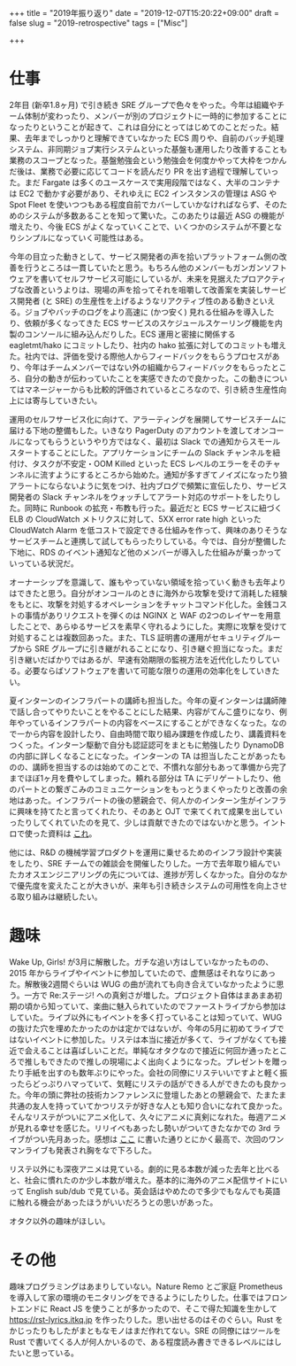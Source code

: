 +++
title = "2019年振り返り"
date = "2019-12-07T15:20:22+09:00"
draft = false
slug = "2019-retrospective"
tags = ["Misc"]

+++

# 仕事
2年目 (新卒1.8ヶ月) で引き続き SRE グループで色々をやった。今年は組織やチーム体制が変わったり、メンバーが別のプロジェクトに一時的に参加することになったりということが起きて、これは自分にとってはじめてのことだった。結果、去年までしっかりと理解できていなかった ECS 周りや、自前のバッチ処理システム、非同期ジョブ実行システムといった基盤も運用したり改善することも業務のスコープとなった。基盤勉強会という勉強会を何度かやって大枠をつかんだ後は、業務で必要に応じてコードを読んだり PR を出す過程で理解していった。まだ Fargate は多くのユースケースで実用段階ではなく、大半のコンテナは EC2 で動かす必要があり、それゆえに EC2 インスタンスの管理は ASG や Spot Fleet を使いつつもある程度自前でカバーしていかなければならず、そのためのシステムが多数あることを知って驚いた。このあたりは最近 ASG の機能が増えたり、今後 ECS がよくなっていくことで、いくつかのシステムが不要となりシンプルになっていく可能性はある。

<!--more-->

今年の目立った動きとして、サービス開発者の声を拾いプラットフォーム側の改善を行うところは一貫していたと思う。もちろん他のメンバーもガンガンソフトウェアを書いてセルフサービス可能にしているが、未来を見据えたプロアクティブな改善というよりは、現場の声を拾ってそれを咀嚼して改善案を実装しサービス開発者 (と SRE) の生産性を上げるようなリアクティブ性のある動きといえる。ジョブやバッチのログをより高速に (かつ安く) 見れる仕組みを導入したり、依頼が多くなってきた ECS サービスのスケジュールスケーリング機能を内製のコンソールに組み込んだりした。ECS 運用と密接に関係する eagletmt/hako にコミットしたり、社内の hako 拡張に対してのコミットも増えた。社内では、評価を受ける際他人からフィードバックをもらうプロセスがあり、今年はチームメンバーではない外の組織からフィードバックをもらったところ、自分の動きが伝わっていたことを実感できたので良かった。この動きについてはマネージャーからも比較的評価されているところなので、引き続き生産性向上には寄与していきたい。

運用のセルフサービス化に向けて、アラーティングを展開してサービスチームに届ける下地の整備もした。いきなり PagerDuty のアカウントを渡してオンコールになってもらうというやり方ではなく、最初は Slack での通知からスモールスタートすることにした。アプリケーションにチームの Slack チャンネルを紐付け、タスクが不安定・OOM Killed といった ECS レベルのエラーをそのチャンネルに流すようにするところから始めた。通知が多すぎてノイズになったり狼アラートにならないように気をつけ、社内ブログで頻繁に宣伝したり、サービス開発者の Slack チャンネルをウォッチしてアラート対応のサポートをしたりした。同時に Runbook の拡充・布教も行った。最近だと ECS サービスに紐づく ELB の CloudWatch メトリクスに対して、5XX error rate high といった CloudWatch Alarm を低コストで設定できる仕組みを作って、興味のありそうなサービスチームと連携して試してもらったりしている。今では、自分が整備した下地に、RDS のイベント通知など他のメンバーが導入した仕組みが乗っかっていっている状況だ。

オーナーシップを意識して、誰もやっていない領域を拾っていく動きも去年よりはできたと思う。自分がオンコールのときに海外から攻撃を受けて消耗した経験をもとに、攻撃を対処するオペレーションをチャットコマンド化した。金銭コストの事情がありリクエストを弾くのは NGINX と WAF の2つのレイヤーを用意したことで、あらゆるサービスを素早く守れるようにした。実際に攻撃を受けて対処することは複数回あった。また、TLS 証明書の運用がセキュリティグループから SRE グループに引き継がれることになり、引き継ぐ担当になった。まだ引き継いだばかりではあるが、早速有効期限の監視方法を近代化したりしている。必要ならばソフトウェアを書いて可能な限りの運用の効率化をしていきたい。

夏インターンのインフラパートの講師も担当した。今年の夏インターンは講師陣で話し合ってやりたいことをやることにした結果、内容がてんこ盛りになり、例年やっているインフラパートの内容をベースにすることができなくなった。なので一から内容を設計したり、自由時間で取り組み課題を作成したり、講義資料をつくった。インターン駆動で自分も認証認可をまともに勉強したり DynamoDB の内部に詳しくなることになった。インターンの TA は担当したことがあったものの、講師を担当するのは始めてのことで、不慣れな部分もあって準備から完了までほぼ1ヶ月を費やしてしまった。頼れる部分は TA にデリゲートしたり、他のパートとの繋ぎこみのコミュニケーションをもっとうまくやったりと改善の余地はあった。インフラパートの後の懇親会で、何人かのインターン生がインフラに興味を持てたと言ってくれたり、そのあと OJT で来てくれて成果を出していったりしてくれていたのを見て、少しは貢献できたのではないかと思う。イントロで使った資料は [これ](https://speakerdeck.com/itkq/cookpad-summer-internship-2019-infra-intro)。

他には、R&D の機械学習プロダクトを運用に乗せるためのインフラ設計や実装をしたり、SRE チームでの雑談会を開催したりした。一方で去年取り組んでいたカオスエンジニアリングの先については、進捗が芳しくなかった。自分のなかで優先度を変えたことが大きいが、来年も引き続きシステムの可用性を向上させる取り組みは継続したい。

# 趣味
Wake Up, Girls! が3月に解散した。ガチな追い方はしていなかったものの、2015 年からライブやイベントに参加していたので、虚無感はそれなりにあった。解散後2週間ぐらいは WUG の曲が流れても向き合えていなかったように思う。一方で Re:ステージ! への真剣さが増した。プロジェクト自体はまあまあ初期の頃から知っていて、楽曲に魅入られていたのでファーストライブから参加はしていた。ライブ以外にもイベントを多く打っていることは知っていて、WUG の抜けた穴を埋めたかったのかは定かではないが、今年の5月に初めてライブではないイベントに参加した。リステは本当に接近が多くて、ライブがなくても接近で会えることは喜ばしいことだ。単純なオタクなので接近に何回か通ったところで推しもできたので推しの現場によく出向くようになった。プレゼントを贈ったり手紙を出すのも数年ぶりにやった。会社の同僚にリステいいですよと軽く振ったらどっぷりハマっていて、気軽にリステの話ができる人ができたのも良かった。今年の頭に弊社の技術カンファレンスに登壇したあとの懇親会で、たまたま共通の友人を持っていてかつリステが好きな人とも知り合いになれて良かった。そんなリステがついにアニメ化して、久々にアニメに真剣になれた。毎週アニメが見れる幸せを感じた。リリイベもあったし勢いがついてきたなかでの 3rd ライブがつい先月あった。感想は [ここ](https://itkq.hatenablog.com/entry/2019/11/20/232421)  に書いた通りとにかく最高で、次回のワンマンライブも発表され胸をなで下ろした。

リステ以外にも深夜アニメは見ている。劇的に見る本数が減った去年と比べると、社会に慣れたのか少し本数が増えた。基本的に海外のアニメ配信サイトにいって English sub/dub で見ている。英会話はやめたので多少でもなんでも英語に触れる機会があったほうがいいだろうとの思いがあった。

オタク以外の趣味がほしい。

# その他
趣味プログラミングはあまりしていない。Nature Remo とご家庭 Prometheus を導入して家の環境のモニタリングをできるようにしたりした。仕事ではフロントエンドに React JS を使うことが多かったので、そこで得た知識を生かして https://rst-lyrics.itkq.jp を作ったりした。思い出せるのはそのぐらい。Rust をかじったりもしたがまともなモノはまだ作れてない。SRE の同僚にはツールを Rust で書いてくる人が何人かいるので、ある程度読み書きできるレベルにはしたいと思っている。
